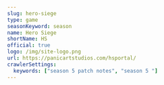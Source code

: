 ```yaml
---
slug: hero-siege
type: game
seasonKeyword: season
name: Hero Siege
shortName: HS
official: true
logo: /img/site-logo.png
url: https://panicartstudios.com/hsportal/
crawlerSettings:
  keywords: ["season 5 patch notes", "season 5 "]
---
```

